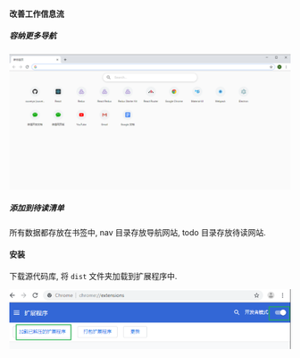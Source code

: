 #### 改善工作信息流

##### 容纳更多导航

![home.png](img/home.png)

##### 添加到待读清单

<!-- ![todo.png](img/todo.png) -->

所有数据都存放在书签中, nav 目录存放导航网站, todo 目录存放待读网站.

#### 安装

下载源代码库, 将 `dist` 文件夹加载到扩展程序中.

![g.png](img/g.png)
